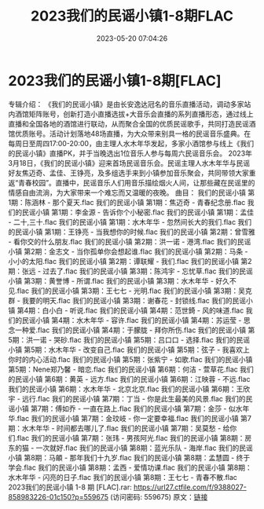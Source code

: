 ﻿---
title: 2023我们的民谣小镇1-8期FLAC
date: 2023-05-20 07:04:26
categories: WAV车载音乐、镜像
tags: 华语中文
---
# 2023我们的民谣小镇1-8期[FLAC]

专辑介绍：
《我们的民谣小镇》是由长安逸达冠名的音乐直播活动，调动多家站内酒馆矩阵账号，创新打造小直播选拔+大音乐会直播的系列直播形态，通过线上直播和全国各地的酒馆进行联动，从而聚合全国的优质民谣歌手，共同打造民谣酒馆优质账号。活动计划落地48场直播，为大众带来别具一格的民谣音乐盛典。在每周日至周四17:00-20:00，由主理人水木年华发起，多家小酒馆参与线上《我们的民谣小镇》直播PK，并于当晚选出1位音乐人参与每周六民谣音乐会。
2023年3月18日，《我们的民谣小镇》迎来首场民谣音乐会。民谣主理人水木年华与民谣好友焦迈奇、孟佳、王铮亮，及多组选手来到小镇参加音乐聚会，共同带领大家重返“青春校园”。直播中，民谣音乐人们用音乐描绘烟火人间，让那些藏在民谣里的情感自由流淌，为大家带来一个难忘而又温暖的夜晚。
曲目：
我们的民谣小镇 第1期：陈涵林 - 那个夏天.flac
我们的民谣小镇 第1期：焦迈奇 - 青春纪念册.flac
我们的民谣小镇 第1期：李金源 - 告诉你个小秘密.flac
我们的民谣小镇 第1期：孟佳 - 二十,三十.flac
我们的民谣小镇 第1期：水木年华 - 忽然间长大的我们.flac
我们的民谣小镇 第1期：王铮亮 - 当我想你的时候.flac
我们的民谣小镇 第2期：曾雪雅 - 看你交的什么朋友.flac
我们的民谣小镇 第2期：洪一诺 - 港湾.flac
我们的民谣小镇 第2期：金志文 - 当你孤单你会想起谁.flac
我们的民谣小镇 第2期：马条 - 小小的太阳.flac
我们的民谣小镇 第2期：谭联耀 - 我们.flac
我们的民谣小镇 第2期：张远 - 过去了.flac
我们的民谣小镇 第3期：陈鸿宇 - 忘忧草.flac
我们的民谣小镇 第3期：黄誉博 - 所谓.flac
我们的民谣小镇 第3期：水木年华 - 好久不见.flac
我们的民谣小镇 第3期：王七七 - 光明.flac
我们的民谣小镇 第3期：吴克群 - 我要的明天.flac
我们的民谣小镇 第3期：谢春花 - 封锁线.flac
我们的民谣小镇 第4期：白小白 - 听说.flac
我们的民谣小镇 第4期：范世錡 - 风的味道.flac
我们的民谣小镇 第4期：水木年华 - 容许.flac
我们的民谣小镇 第4期：苏运莹 - 思念一种爱.flac
我们的民谣小镇 第4期：于朦胧 - 拜你所伤.flac
我们的民谣小镇 第5期：洪一诺 - 哭砂.flac
我们的民谣小镇 第5期：吕口口 - 选择.flac
我们的民谣小镇 第5期：水木年华 - 改变自己.flac
我们的民谣小镇 第5期：弦子 - 我喜欢上你时的内心活动.flac
我们的民谣小镇 第5期：张紫宁 - 如歌.flac
我们的民谣小镇 第5期：Nene郑乃馨 - 暗恋.flac
我们的民谣小镇 第6期：何洁 - 萱草花.flac
我们的民谣小镇 第6期：黄英 - 远方.flac
我们的民谣小镇 第6期：江映蓉 - 不远.flac
我们的民谣小镇 第6期：水木年华 - 北京北京.flac
我们的民谣小镇 第6期：王欣宇 - 远行.flac
我们的民谣小镇 第7期：丁当 - 你是此生最美的风景.flac
我们的民谣小镇 第7期：傅如乔 - 一直在路上.flac
我们的民谣小镇 第7期：金莎 - 似水年华.flac
我们的民谣小镇 第7期：金玟岐 - 你一定要幸福.flac
我们的民谣小镇 第7期：水木年华 - 时间都去哪儿了.flac
我们的民谣小镇 第7期：吴莫愁 - 给你们.flac
我们的民谣小镇 第7期：张玮 - 男孩阿光.flac
我们的民谣小镇 第8期：房东的猫 - 一次就好.flac
我们的民谣小镇 第8期：蓝光乐队 - 海岸.flac
我们的民谣小镇 第8期：马頔 - 那年我们十九岁.flac
我们的民谣小镇 第8期：孟慧圆 - 终于学会.flac
我们的民谣小镇 第8期：孟西 - 爱情功课.flac
我们的民谣小镇 第8期：水木年华 - 闪亮的日子.flac
我们的民谣小镇 第8期：王七七 - 青春不散.flac
2023我们的民谣小镇 1-8 期 [FLAC].rar: https://url27.ctfile.com/f/9388027-858983226-01c150?p=559675
(访问密码: 559675)
原文：[链接](https://blog.sina.com.cn/s/blog_1647c7e76010311y3.html)
